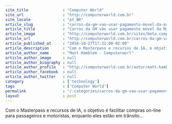 ```yaml
---
site_title               : "Computer World"
site_url                 : "http://computerworld.com.br"
site_locale              : "pt_BR"
article_slug             : "carros-da-gm-vao-usar-pagamento-movel-da-mastercard-com-o-ibm-watson"
article_title            : "Carros da GM vão usar pagamento móvel da Mastercard, com o IBM Watson"
article_image            : "http://computerworld.com.br/sites/beta.computerworld.com.br/files/news_articles/masterpass_usando_ibm_watson_em_carros_gm.jpg"
article_url              : "http://computerworld.com.br/carros-da-gm-vao-usar-pagamento-movel-da-mastercard-com-o-ibm-watson"
article_published_at     : "2016-10-27T17:31:00-02:00"
article_description      : "Com o Masterpass e recursos de IA, o objetivo é facilitar compras on-line para passageiros e motoristas, enquanto eles estão em trânsito..."
article_author_name      : "Matt Hamblem - Computerworl"
article_author_image     : null
article_author_biography : null
article_author_profile   : "http://computerworld.com.br/autor/matt-hamblem-computerworld"
article_author_facebook  : null
article_author_twitter   : null
category                 : ['technology']
tags                     : ['Computer World']
permalink                : "/:categories/carros-da-gm-vao-usar-pagamento-movel-da-mastercard-com-o-ibm-watson/"
layout                   : post
---
```


Com o Masterpass e recursos de IA, o objetivo é facilitar compras on-line para passageiros e motoristas, enquanto eles estão em trânsito...
